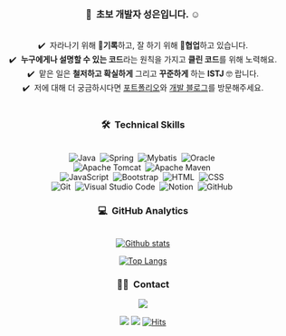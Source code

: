 
<div align="center">
  
 
  
  ### 👋&nbsp; 초보 개발자 성은입니다. ☺️
  \
  ✔️&nbsp; 자라나기 위해  📝**기록**하고, 잘 하기 위해 🧩**협업**하고 있습니다.\
  ✔️&nbsp; **누구에게나 설명할 수 있는 코드**라는 원칙을 가지고 **클린 코드**를 위해 노력해요.\
  ✔️&nbsp; 맡은 일은 **철저하고 확실하게** 그리고 **꾸준하게** 하는 **ISTJ** 🤓 랍니다.\
  ✔️&nbsp; 저에 대해 더 궁금하시다면  <a href="https://seongeun-it.oopy.io/">포트폴리오</a>와 <a href="https://seongeun-it.tistory.com/">개발 블로그</a>를 방문해주세요.
  <br><br>
  
  ### 🛠 &nbsp;Technical Skills
  \
  ![Java](https://img.shields.io/badge/-Java-007396?style=flat-square&logo=java&logoColor=white)&nbsp;
  ![Spring](https://img.shields.io/badge/-Spring-6DB33F?style=flat-square&logo=spring&logoColor=white)&nbsp;
  ![Mybatis](https://img.shields.io/badge/-Mybatis-000000?style=flat-square&logo=mybatis&logoColor=white)&nbsp;
  ![Oracle](https://img.shields.io/badge/-Oracle-F80000?style=flat-square&logo=oracle&logoColor=white)&nbsp;\
  ![Apache Tomcat](https://img.shields.io/badge/-Apache_Tomcat-F8DC75?style=flat-square&logo=apacheTomcat&logoColor=white)&nbsp;
  ![Apache Maven](https://img.shields.io/badge/-Apache_Maven-C71A36?style=flat-square&logo=apacheMaven&logoColor=white)&nbsp;\
  ![JavaScript](https://img.shields.io/badge/-JavaScript-F7DF1E?style=flat-square&logo=javascript&logoColor=white)&nbsp;
  ![Bootstrap](https://img.shields.io/badge/-Bootstrap-7952B3?style=flat-square&logo=bootstrap&logoColor=white)&nbsp;
  ![HTML](https://img.shields.io/badge/-HTML-E34F26?style=flat-square&logo=HTML5&logoColor=white)&nbsp;
  ![CSS](https://img.shields.io/badge/-CSS-1572B6?style=flat-square&logo=CSS3&logoColor=white)&nbsp;\
  ![Git](https://img.shields.io/badge/-Git-F05032?style=flat-square&logo=git&logoColor=white)&nbsp;
  ![Visual Studio Code](https://img.shields.io/badge/-Visual%20Studio%20Code-007ACC?style=flat-square&logo=visual-studio-code&logoColor=white)&nbsp;
  ![Notion](https://img.shields.io/badge/-Notion-181717?style=flat-square&logo=github)&nbsp;
  ![GitHub](https://img.shields.io/badge/-GitHub-181717?style=flat-square&logo=github)&nbsp;


  
  ### 💻 &nbsp;GitHub Analytics
  \
  [![Github stats](https://github-readme-stats.vercel.app/api?username=seongit&show_icons=true&include_all_commits=true)](https://github.com/seongit/github-readme-stats)
 
  [![Top Langs](https://github-readme-stats.vercel.app/api/top-langs/?username=seongit&layout=compact)](https://github.com/seongit/github-readme-stats)

  ### 🤝🏻 &nbsp;Contact
  <a href="mailto:dev.seongeun@gmail.com" target="_blank"><img src="https://img.shields.io/badge/-dev.seongeun@gmail.com-white?style=flat-square&logo=Gmail&logoColor=EA4335"/></a>

  
<a href="https://seongeun-it.oopy.io/" target="_blank"><img src="https://img.shields.io/badge/Porfoilo-web-white"/></a>
<a href="https://www.notion.so/Hello-World-79d3e6f8ae4a47638e92caff7d80906d" target="_blank"><img src="https://img.shields.io/badge/Porfoilo-Notion-white"/></a>
[![Hits](https://hits.seeyoufarm.com/api/count/incr/badge.svg?url=https%3A%2F%2Fgithub.com%2Fseongit&count_bg=%23F7DF1E&title_bg=%23555555&icon=&icon_color=%236B6060&title=hits&edge_flat=true)](https://hits.seeyoufarm.com)

</div>
